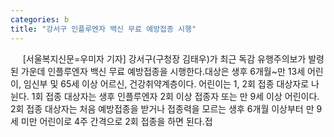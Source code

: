 ```yaml
---
categories: b
title: "강서구 인플루엔자 백신 무료 예방접종 시행"
---
```

&nbsp;&nbsp;&nbsp;&nbsp; [서울복지신문=우미자 기자] 강서구(구청장 김태우)가 최근 독감 유행주의보가 발령된 가운데 인플루엔자 백신 무료 예방접종을 시행한다.대상은 생후 6개월~만 13세 어린이, 임신부 및 65세 이상 어르신, 건강취약계층이다. 어린이는 1, 2회 접종 대상자로 나뉜다. 1회 접종 대상자는 생후 인플루엔자 2회 이상 접종자 또는 만 9세 이상 어린이다. 2회 접종 대상자는 처음 예방접종을 받거나 접종력을 모르는 생후 6개월 이상부터 만 9세 미만 어린이로 4주 간격으로 2회 접종을 하면 된다.접